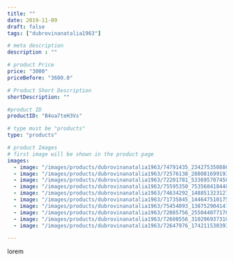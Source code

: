 ```yaml
---
title: ""
date: 2019-11-09
draft: false
tags: ["dubrovinanatalia1963"]

# meta description
description : ""

# product Price
price: "3000"
priceBefore: "3600.0"

# Product Short Description
shortDescription: ""

#product ID
productID: "B4oa7teH3Vs"

# type must be "products"
type: "products"

# product Images
# first image will be shown in the product page
images:
  - image: "/images/products/dubrovinanatalia1963/74791435_234275350886418_6154884069608672792_n.jpg"
  - image: "/images/products/dubrovinanatalia1963/72576138_2880816991930599_7901377355658661259_n.jpg"
  - image: "/images/products/dubrovinanatalia1963/72201781_533695707450561_2550370706967992904_n.jpg"
  - image: "/images/products/dubrovinanatalia1963/75595350_753568418448373_5991500628612525765_n.jpg"
  - image: "/images/products/dubrovinanatalia1963/74634292_148851323127899_6300882127039465281_n.jpg"
  - image: "/images/products/dubrovinanatalia1963/71735845_144647510175393_5302518950620412505_n.jpg"
  - image: "/images/products/dubrovinanatalia1963/75454093_1387529041410413_2819611139540029817_n.jpg"
  - image: "/images/products/dubrovinanatalia1963/72085756_2550440771709784_4268555707870546836_n.jpg"
  - image: "/images/products/dubrovinanatalia1963/72608556_3102969373109546_6851222683070860621_n.jpg"
  - image: "/images/products/dubrovinanatalia1963/72647976_174211530393548_6747382169013355830_n.jpg"

---
```

lorem
